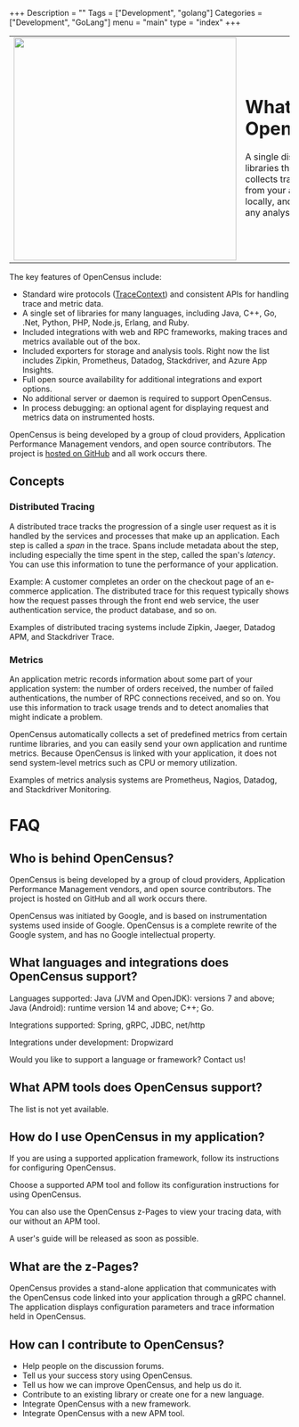 +++
Description = ""
Tags = ["Development", "golang"]
Categories = ["Development", "GoLang"]
menu = "main"
type = "index"
+++

<table>
<tr>
<td><img src="/images/census-logo-simple.svg" width="400"></td>
<td>
<h1> What is OpenCensus?</h1>

<p>A single distribution of libraries that automatically collects traces and
metrics from your app, displays them locally, and sends them to any analysis
tool.</p>
</td>
</tr>
</table>

The key features of OpenCensus include:

+   Standard wire protocols
    ([TraceContext](https://github.com/TraceContext/tracecontext-spec)) and
    consistent APIs for handling trace and metric data.
+   A single set of libraries for many languages, including Java, C++, Go,
    .Net, Python, PHP, Node.js, Erlang, and Ruby.
+   Included integrations with web and RPC frameworks, making traces and
    metrics available out of the box.
+   Included exporters for storage and analysis tools. Right now the list
    includes Zipkin, Prometheus, Datadog, Stackdriver, and Azure App Insights.
+   Full open source availability for additional integrations and export options.
+   No additional server or daemon is required to support OpenCensus.
+   In process debugging: an optional agent for displaying request and
    metrics data on instrumented hosts.

OpenCensus is being developed by a group of cloud providers, Application
Performance Management vendors, and open source contributors. The project is
[hosted on GitHub](https://github.com/census-instrumentation) and all work
occurs there.

## Concepts

### Distributed Tracing

A distributed trace tracks the progression of a single user request as it is
handled by the services and processes that make up an application. Each step is
called a _span_ in the trace. Spans include metadata about the step, including
especially the time spent in the step, called the span's _latency_. You can use
this information to tune the performance of your application.

Example: A customer completes an order on the checkout page of an e-commerce
application. The distributed trace for this request typically shows how the
request passes through the front end web service, the user authentication
service, the product database, and so on.

 Examples of distributed tracing systems include Zipkin, Jaeger, Datadog APM,
and Stackdriver Trace.

### Metrics

An application metric records information about some part of your application
system: the number of orders received, the number of failed authentications, the
number of RPC connections received, and so on. You use this information to track
usage trends and to detect anomalies that might indicate a problem.

OpenCensus automatically collects a set of predefined metrics from certain
runtime libraries, and you can easily send your own application and runtime
metrics. Because OpenCensus is linked with your application, it does not send
system-level metrics such as CPU or memory utilization.

 Examples of metrics analysis systems are Prometheus, Nagios, Datadog, and
Stackdriver Monitoring.

# FAQ

## Who is behind OpenCensus?

OpenCensus is being developed by a group of cloud providers, Application
Performance Management vendors, and open source contributors. The project is
hosted on GitHub and all work occurs there.

OpenCensus was initiated by Google, and is based on instrumentation systems used
inside of Google. OpenCensus is a complete rewrite of the Google system, and has
no Google intellectual property.

## What languages and integrations does OpenCensus support?

Languages supported:
Java (JVM and OpenJDK): versions 7 and above;
Java (Android): runtime version 14 and above;
C++;
Go.

Integrations supported:
Spring, gRPC, JDBC, net/http

Integrations under development: Dropwizard

Would you like to support a language or framework? Contact us!


## What APM tools does OpenCensus support?

The list is not yet available.


## How do I use OpenCensus in my application?

If you are using a supported application framework, follow its instructions
for configuring OpenCensus.

Choose a supported APM tool and follow its configuration instructions for
using OpenCensus.

You can also use the OpenCensus z-Pages to view your
tracing data, with our without an APM tool.

A user's guide will be released as soon as possible.

## What are the z-Pages?

OpenCensus provides a stand-alone application that communicates with the
OpenCensus code linked into your application through a gRPC channel. The
application displays configuration parameters and trace information held in
OpenCensus.


## How can I contribute to OpenCensus?

+   Help people on the discussion forums.
+   Tell us your success story using OpenCensus.
+   Tell us how we can improve OpenCensus, and help us do it.
+   Contribute to an existing library or create one for a new language.
+   Integrate OpenCensus with a new framework.
+   Integrate OpenCensus with a new APM tool.
